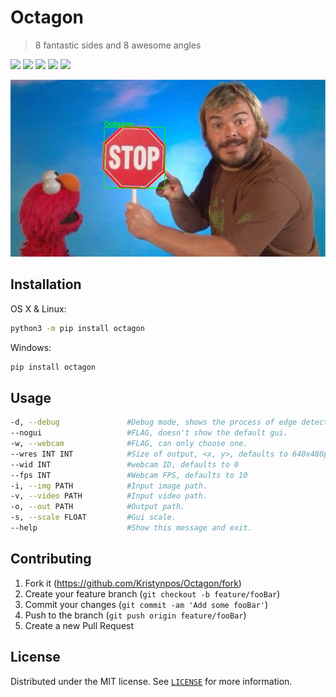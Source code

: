 # Octagon
> 8 fantastic sides and 8 awesome angles

[![](https://img.shields.io/github/workflow/status/Cloud11665/Octagon/Python%20application)](https://github.com/Cloud11665/Octagon/actions)
[![](https://img.shields.io/codefactor/grade/github/Cloud11665/Octagon)](https://www.codefactor.io/repository/github/cloud11665/octagon)
[![](https://img.shields.io/github/license/Cloud11665/Octagon)](https://github.com/Cloud11665/Octagon/blob/master/LICENSE)
[![](https://img.shields.io/pypi/v/Octagon)](https://pypi.org/project/Octagon)
[![](https://img.shields.io/pypi/pyversions/Octagon)](https://pypi.org/project/Octagon)

<img src="https://raw.githubusercontent.com/Cloud11665/Octagon/master/src/img/output.png" width=700px>

## Installation

OS X & Linux:
```sh
python3 -m pip install octagon
```
Windows:
```sh
pip install octagon
```

## Usage
```sh
-d, --debug               #Debug mode, shows the process of edge detection.
--nogui                   #FLAG, doesn't show the default gui.
-w, --webcam              #FLAG, can only choose one.
--wres INT INT            #Size of output, <x, y>, defaults to 640x480px
--wid INT                 #webcam ID, defaults to 0
--fps INT                 #Webcam FPS, defaults to 10
-i, --img PATH            #Input image path.
-v, --video PATH          #Input video path.
-o, --out PATH            #Output path.
-s, --scale FLOAT         #Gui scale.
--help                    #Show this message and exit.
```

## Contributing

1. Fork it (<https://github.com/Kristynpos/Octagon/fork>)
2. Create your feature branch (`git checkout -b feature/fooBar`)
3. Commit your changes (`git commit -am 'Add some fooBar'`)
4. Push to the branch (`git push origin feature/fooBar`)
5. Create a new Pull Request

## License
Distributed under the MIT license. See [``LICENSE``](https://github.com/Kristynpos/Octagon/blob/master/LICENSE) for more information.
